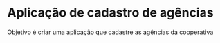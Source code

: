 # Aplicação de cadastro de agências 

Objetivo é criar uma aplicação que cadastre as agências da cooperativa
